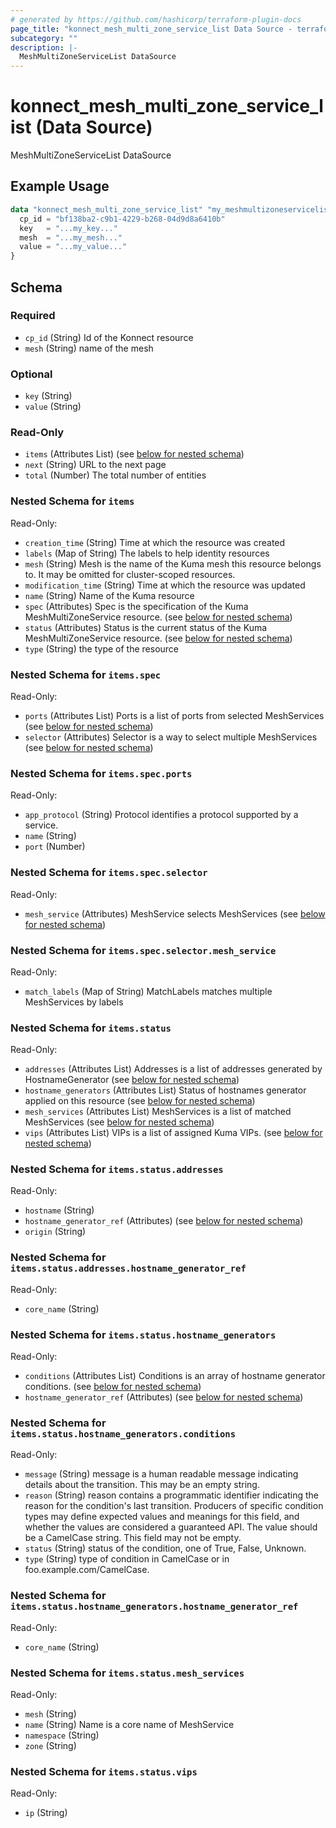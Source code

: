 ```yaml
---
# generated by https://github.com/hashicorp/terraform-plugin-docs
page_title: "konnect_mesh_multi_zone_service_list Data Source - terraform-provider-konnect"
subcategory: ""
description: |-
  MeshMultiZoneServiceList DataSource
---
```


# konnect_mesh_multi_zone_service_list (Data Source)

MeshMultiZoneServiceList DataSource

## Example Usage

```terraform
data "konnect_mesh_multi_zone_service_list" "my_meshmultizoneservicelist" {
  cp_id = "bf138ba2-c9b1-4229-b268-04d9d8a6410b"
  key   = "...my_key..."
  mesh  = "...my_mesh..."
  value = "...my_value..."
}
```

<!-- schema generated by tfplugindocs -->
## Schema

### Required

- `cp_id` (String) Id of the Konnect resource
- `mesh` (String) name of the mesh

### Optional

- `key` (String)
- `value` (String)

### Read-Only

- `items` (Attributes List) (see [below for nested schema](#nestedatt--items))
- `next` (String) URL to the next page
- `total` (Number) The total number of entities

<a id="nestedatt--items"></a>
### Nested Schema for `items`

Read-Only:

- `creation_time` (String) Time at which the resource was created
- `labels` (Map of String) The labels to help identity resources
- `mesh` (String) Mesh is the name of the Kuma mesh this resource belongs to. It may be omitted for cluster-scoped resources.
- `modification_time` (String) Time at which the resource was updated
- `name` (String) Name of the Kuma resource
- `spec` (Attributes) Spec is the specification of the Kuma MeshMultiZoneService resource. (see [below for nested schema](#nestedatt--items--spec))
- `status` (Attributes) Status is the current status of the Kuma MeshMultiZoneService resource. (see [below for nested schema](#nestedatt--items--status))
- `type` (String) the type of the resource

<a id="nestedatt--items--spec"></a>
### Nested Schema for `items.spec`

Read-Only:

- `ports` (Attributes List) Ports is a list of ports from selected MeshServices (see [below for nested schema](#nestedatt--items--spec--ports))
- `selector` (Attributes) Selector is a way to select multiple MeshServices (see [below for nested schema](#nestedatt--items--spec--selector))

<a id="nestedatt--items--spec--ports"></a>
### Nested Schema for `items.spec.ports`

Read-Only:

- `app_protocol` (String) Protocol identifies a protocol supported by a service.
- `name` (String)
- `port` (Number)


<a id="nestedatt--items--spec--selector"></a>
### Nested Schema for `items.spec.selector`

Read-Only:

- `mesh_service` (Attributes) MeshService selects MeshServices (see [below for nested schema](#nestedatt--items--spec--selector--mesh_service))

<a id="nestedatt--items--spec--selector--mesh_service"></a>
### Nested Schema for `items.spec.selector.mesh_service`

Read-Only:

- `match_labels` (Map of String) MatchLabels matches multiple MeshServices by labels




<a id="nestedatt--items--status"></a>
### Nested Schema for `items.status`

Read-Only:

- `addresses` (Attributes List) Addresses is a list of addresses generated by HostnameGenerator (see [below for nested schema](#nestedatt--items--status--addresses))
- `hostname_generators` (Attributes List) Status of hostnames generator applied on this resource (see [below for nested schema](#nestedatt--items--status--hostname_generators))
- `mesh_services` (Attributes List) MeshServices is a list of matched MeshServices (see [below for nested schema](#nestedatt--items--status--mesh_services))
- `vips` (Attributes List) VIPs is a list of assigned Kuma VIPs. (see [below for nested schema](#nestedatt--items--status--vips))

<a id="nestedatt--items--status--addresses"></a>
### Nested Schema for `items.status.addresses`

Read-Only:

- `hostname` (String)
- `hostname_generator_ref` (Attributes) (see [below for nested schema](#nestedatt--items--status--addresses--hostname_generator_ref))
- `origin` (String)

<a id="nestedatt--items--status--addresses--hostname_generator_ref"></a>
### Nested Schema for `items.status.addresses.hostname_generator_ref`

Read-Only:

- `core_name` (String)



<a id="nestedatt--items--status--hostname_generators"></a>
### Nested Schema for `items.status.hostname_generators`

Read-Only:

- `conditions` (Attributes List) Conditions is an array of hostname generator conditions. (see [below for nested schema](#nestedatt--items--status--hostname_generators--conditions))
- `hostname_generator_ref` (Attributes) (see [below for nested schema](#nestedatt--items--status--hostname_generators--hostname_generator_ref))

<a id="nestedatt--items--status--hostname_generators--conditions"></a>
### Nested Schema for `items.status.hostname_generators.conditions`

Read-Only:

- `message` (String) message is a human readable message indicating details about the transition.
This may be an empty string.
- `reason` (String) reason contains a programmatic identifier indicating the reason for the condition's last transition.
Producers of specific condition types may define expected values and meanings for this field,
and whether the values are considered a guaranteed API.
The value should be a CamelCase string.
This field may not be empty.
- `status` (String) status of the condition, one of True, False, Unknown.
- `type` (String) type of condition in CamelCase or in foo.example.com/CamelCase.


<a id="nestedatt--items--status--hostname_generators--hostname_generator_ref"></a>
### Nested Schema for `items.status.hostname_generators.hostname_generator_ref`

Read-Only:

- `core_name` (String)



<a id="nestedatt--items--status--mesh_services"></a>
### Nested Schema for `items.status.mesh_services`

Read-Only:

- `mesh` (String)
- `name` (String) Name is a core name of MeshService
- `namespace` (String)
- `zone` (String)


<a id="nestedatt--items--status--vips"></a>
### Nested Schema for `items.status.vips`

Read-Only:

- `ip` (String)
